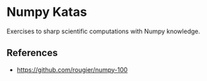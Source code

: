 # Numpy Katas

Exercises to sharp scientific computations with Numpy knowledge.

## References

- https://github.com/rougier/numpy-100